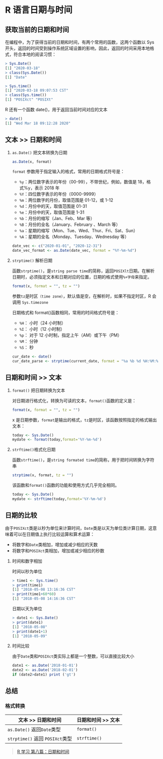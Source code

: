 # R 语言日期与时间

## 获取当前的日期和时间

在编程中，为了获得当前的日期和时间，有两个常用的函数，这两个函数以 Sys 开头，返回的时间受到操作系统区域设置的影响，因此，返回的时间采用本地格式，符合本地的阅读习惯：

```R
> Sys.Date()
[1] "2020-03-18"
> class(Sys.Date())
[1] "Date"

> Sys.time()
[1] "2020-03-18 09:07:53 CST"
> class(Sys.time())
[1] "POSIXct" "POSIXt"
```

R 还有一个函数 date()，用于返回当前时间对应的文本

```R
> date()
[1] "Wed Mar 18 09:12:28 2020"
```

## 文本 >> 日期和时间

1. `as.Date()` 把文本转换为日期

   ```R
   as.Date(x, format)
   ```

   `format` 参数用于指定输入的格式，常用的日期格式符号是：

   - `%y`：两位数字表示的年份（00-99），不带世纪，例如，数值是 18，格式%y，表示 2018 年 
   - `%Y`：四位数字表示的年份（0000-9999）                                              
   - `%m`：两位数字的月份，取值范围是 01-12，或 1-12                                    
   - `%d`：月份中的天，取值范围是 01-31                                                 
   - `%e`：月份中的天，取值范围是 1-31                                                  
   - `%b`：月份的缩写（Jan、Feb、Mar 等）                                               
   - `%B`：月份的全名（January、February 、March 等）                                   
   - `%a`：星期的缩写（Mon、Tue、Wed、Thur、Fri、Sat、Sun）                             
   - `%A`：星期的全名（Monday、Tuesday、Wednesday 等）  

   ```R
   date_vec <- c("2020-01-01", "2020-12-31")
   date_vec_format <- as.Date(date_vec, format = "%Y-%m-%d")
   ```

2. `strptime()` 解析日期

   函数`strptime()`，是`string parse time`的简称，返回`POSIXlt`日期。在解析日期时，必须指定文本和日期对应的位置，日期的格式使用`%+字母`来指定。

   ```R
   format(x, format = "", tz = "")
   ```

   参数`tz`是时区`（time zone）`，默认值是空，在解析时，如果不指定时区，R 会调用 `Sys.timezone`

   日期格式和 format()函数相同，常用的时间格式符号是：
   - `%H`： 小时（24 小时制） 
   - `%I`： 小时（12 小时制） 
   - `%p`： 对于 12 小时制，指定上午（AM）或下午（PM） 
   - `%M`： 分钟 
   - `%S`： 秒 

   ```R
   cur_date <- date()
   cur_date_parse <- strptime(current_date, format = "%a %b %d %H:%M:%S %Y")
   ```

## 日期和时间 >> 文本

1. `format()` 把日期转换为文本

   对日期进行格式化，转换为可读的文本，`format()`函数的定义是：

   ```R
   format(x, format = "", tz = "")
   ```

   x 是日期参数，`format`是输出的格式，`tz`是时区，该函数按照指定的格式输出文本：

   ```R
   today <- Sys.Date()
   mydate <- format(today,format='%Y-%m-%d')
   ```

2. `strftime()`格式化日期

   函数`strftime()`，是`string formated time`的简称，用于把时间转换为字符串

   ```R
   strptime(x, format, tz = "")
   ```

   该函数和`format()`函数的功能和使用方式几乎完全相同。

   ```R
   today <- Sys.Date()
   mydate <- strftime(today,format='%Y-%m-%d')
   ```

## 日期的比较

由于`POSIXct`类是以秒为单位来计算时间，`Date`类是以天为单位类计算日期，这意味着可以在日期值上执行比较运算和算术运算：

- 将数字和`Date`类相加，增加或减少相应的天数
- 将数字和`POSIXct`类相加，增加或减少相应的秒数

1. 时间和数字相加

   时间以秒为单位

   ```R
   > time1 <- Sys.time()
   > print(time1)
   [1] "2018-05-08 13:16:36 CST"
   > print(time1+60*60)
   [1] "2018-05-08 14:16:36 CST"
   ```

   日期以天为单位

   ```R
   > date1 <- Sys.Date()
   > print(date1)
   [1] "2018-05-08"
   > print(date1+1)
   [1] "2018-05-09"
   ```

2. 时间比较

   由于`Date`类和`POSIXct`类实际上都是一个整数，可以直接比较大小

   ```R
   date1 <- as.Date('2018-01-01')
   date2 <- as.Date('2018-02-01')
   if (date2>date1) print ('gt')
   ```

## 总结

### 格式转换

| 文本 >> 日期和时间              | 日期和时间 >> 文本 |
| ------------------------------- | ------------------ |
| `as.Date()` 返回`Date`类型      | `format()`         |
| `strptime()` 返回 `POSIXct`类型 | `strftime()`       |

> [R 学习 第八篇：日期和时间](https://www.cnblogs.com/ljhdo/p/4804113.html)
